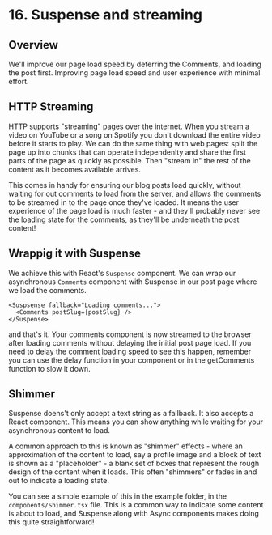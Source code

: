 # 16. Suspense and streaming

## Overview

We'll improve our page load speed by deferring the Comments, and loading the post first. Improving page load speed and user experience with minimal effort.

## HTTP Streaming

HTTP supports "streaming" pages over the internet. When you stream a video on YouTube or a song on Spotify you don't download the entire video before it starts to play. We can do the same thing with web pages: split the page up into chunks that can operate independenlty and share the first parts of the page as quickly as possible. Then "stream in" the rest of the content as it becomes available arrives.

This comes in handy for ensuring our blog posts load quickly, without waiting for out comments to load from the server, and allows the comments to be streamed in to the page once they've loaded. It means the user experience of the page load is much faster - and they'll probably never see the loading state for the comments, as they'll be underneath the post content!

## Wrappig it with Suspense

We achieve this with React's `Suspense` component. We can wrap our asynchronous `Comments` component with Suspense in our post page where we load the comments.

```tsx
<Suspsense fallback="Loading comments...">
  <Comments postSlug={postSlug} />
</Suspense>
```

and that's it. Your comments component is now streamed to the browser after loading comments without delaying the initial post page load. If you need to delay the comment loading speed to see this happen, remember you can use the delay function in your component or in the getComments function to slow it down.

## Shimmer

Suspense doens't only accept a text string as a fallback. It also accepts a React component. This means you can show anything while waiting for your asynchronous content to load.

A common approach to this is known as "shimmer" effects - where an approximation of the content to load, say a profile image and a block of text is shown as a "placeholder" - a blank set of boxes that represent the rough design of the content when it loads. This often "shimmers" or fades in and out to indicate a loading state.

You can see a simple example of this in the example folder, in the `components/Shimmer.tsx` file. This is a common way to indicate some content is about to load, and Suspense along with Async components makes doing this quite straightforward!
